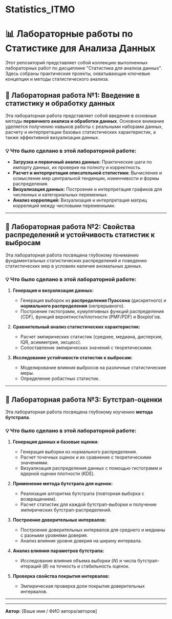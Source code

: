 # Statistics_ITMO
# 📊 Лабораторные работы по Статистике для Анализа Данных

Этот репозиторий представляет собой коллекцию выполненных лабораторных работ по дисциплине "Статистика для анализа данных". Здесь собраны практические проекты, охватывающие ключевые концепции и методы статистического анализа.

## 🧪 Лабораторная работа №1: Введение в статистику и обработку данных

Эта лабораторная работа представляет собой введение в основные методы **первичного анализа и обработки данных**. Основное внимание уделяется получению навыков работы с реальными наборами данных, расчету и интерпретации базовых статистических характеристик, а также эффективной визуализации данных.

### 💡 Что было сделано в этой лабораторной работе:

* **Загрузка и первичный анализ данных:** Практические шаги по импорту данных, их проверке на полноту и корректность.
* **Расчет и интерпретация описательной статистики:** Вычисление и осмысление мер центральной тенденции, изменчивости и формы распределения.
* **Визуализация данных:** Построение и интерпретация графиков для численных и категориальных переменных.
* **Анализ корреляций:** Визуализация и интерпретация матриц корреляций между числовыми переменными.

---

## 🔬 Лабораторная работа №2: Свойства распределений и устойчивость статистик к выбросам

Эта лабораторная работа посвящена глубокому пониманию фундаментальных статистических распределений и поведению статистических мер в условиях наличия аномальных данных.

### 💡 Что было сделано в этой лабораторной работе:

1.  **Генерация и визуализация данных:**
    * Генерация выборок из **распределения Пуассона** (дискретного) и **нормального распределения** (непрерывного).
    * Построение гистограмм, кумулятивных функций распределения (CDF), функций вероятности/плотности (PMF/PDF) и Boxplot'ов.

2.  **Сравнительный анализ статистических характеристик:**
    * Расчет эмпирических статистик (среднее, медиана, дисперсия, IQR, асимметрия, эксцесс).
    * Сопоставление эмпирических значений с теоретическими.

3.  **Исследование устойчивости статистик к выбросам:**
    * Моделирование влияния выбросов на различные статистические меры.
    * Определение робастных статистик.

---

## 🔮 Лабораторная работа №3: Бутстрап-оценки

Эта лабораторная работа посвящена глубокому изучению **метода бутстрапа**.

### 💡 Что было сделано в этой лабораторной работе:

1.  **Генерация данных и базовые оценки:**
    * Генерация выборки из нормального распределения.
    * Расчет точечных оценок и их сравнение с теоретическими значениями.
    * Визуализация распределения данных с помощью гистограмм и ядерной оценки плотности (KDE).

2.  **Применение метода бутстрапа для оценок:**
    * Реализация алгоритма бутстрапа (повторная выборка с возвращением).
    * Расчет статистик для каждой бутстрап-выборки и получение эмпирических бутстрап-распределений.

3.  **Построение доверительных интервалов:**
    * Построение доверительных интервалов для среднего и медианы с разными уровнями доверия.
    * Анализ влияния уровня доверия на ширину интервала.

4.  **Анализ влияния параметров бутстрапа:**
    * Исследование влияния объема выборки ($N$) и числа бутстрап-итераций ($B$) на точность и стабильность оценок.

5.  **Проверка свойства покрытия интервалов:**
    * Эмпирическая проверка доли покрытия доверительных интервалов.

---

---

**Автор:** [Ваше имя / ФИО автора/авторов]
